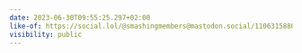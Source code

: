 ```yaml
---
date: 2023-06-30T09:55:25.297+02:00
like-of: https://social.lol/@smashingmembers@mastodon.social/110631588015634238
visibility: public
---
```

